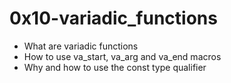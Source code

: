 # 0x10-variadic_functions

- What are variadic functions
- How to use va_start, va_arg and va_end macros
- Why and how to use the const type qualifier
